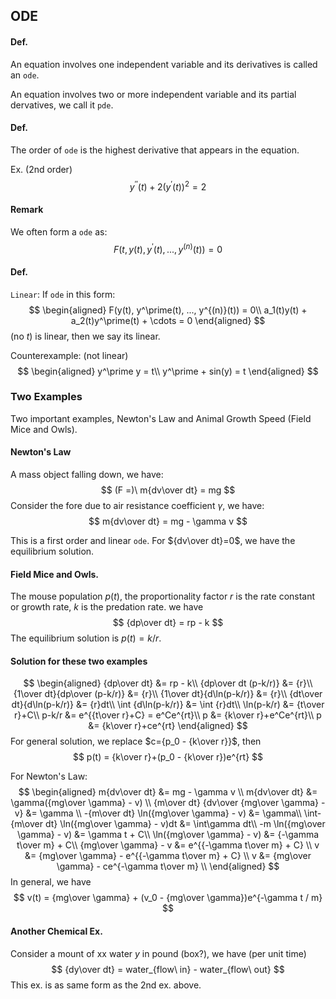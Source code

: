 ## ODE

#### Def.
An equation involves one independent variable and its derivatives is called an `ode`.

An equation involves two or more independent variable and its partial dervatives, we call it `pde`.

#### Def.
The order of `ode` is the highest derivative that appears in the equation.

Ex. (2nd order)
$$
y^{\prime\prime}(t) + 2(y^\prime(t))^2 = 2
$$

#### Remark
We often form a `ode` as:
$$
F(t, y(t), y^\prime(t), ..., y^{(n)}(t)) = 0
$$

#### Def.
`Linear`: If `ode` in this form:
$$
\begin{aligned}
F(y(t), y^\prime(t), ..., y^{(n)}(t)) = 0\\
a_1(t)y(t) + a_2(t)y^\prime(t) + \cdots = 0
\end{aligned}
$$
(no $t$) is linear, then we say its linear.

Counterexample: (not linear)
$$
\begin{aligned}
y^\prime y = t\\
y^\prime + sin(y) = t
\end{aligned}
$$

### Two Examples
Two important examples, Newton's Law and Animal Growth Speed (Field Mice and Owls).
#### Newton's Law

A mass object falling down, we have:
$$
(F =)\ m{dv\over dt} = mg
$$
Consider the fore due to air resistance coefficient $\gamma$, we have:
$$
m{dv\over dt} = mg - \gamma v
$$

This is a first order and linear `ode`. For ${dv\over dt}=0$, we have the equilibrium solution.

#### Field Mice and Owls.
The mouse population $p(t)$, the proportionality factor $r$ is the rate constant or growth rate, $k$ is the predation rate. we have
$$
{dp\over dt} = rp - k
$$
The equilibrium solution is $p(t) = k/r$.

#### Solution for these two examples

$$
\begin{aligned}
{dp\over dt} &= rp - k\\
{dp\over dt (p-k/r)} &= {r}\\
{1\over dt}{dp\over (p-k/r)} &= {r}\\
{1\over dt}{d\ln(p-k/r)} &= {r}\\
{dt\over dt}{d\ln(p-k/r)} &= {r}dt\\
\int {d\ln(p-k/r)} &= \int {r}dt\\
\ln(p-k/r) &= {t\over r}+C\\
p-k/r &= e^{{t\over r}+C} = e^Ce^{rt}\\
p &= {k\over r}+e^Ce^{rt}\\
p &= {k\over r}+ce^{rt}
\end{aligned}
$$
For general solution, we replace $c={p_0 - {k\over r}}$, then
$$
p(t) = {k\over r}+(p_0 - {k\over r})e^{rt}
$$


For Newton's Law:
$$
\begin{aligned}
m{dv\over dt} &= mg - \gamma v \\
m{dv\over dt} &= \gamma({mg\over \gamma} - v) \\
{m\over dt} {dv\over {mg\over \gamma} - v} &= \gamma \\
-{m\over dt} \ln({mg\over \gamma} - v) &= \gamma\\
\int-{m\over dt} \ln({mg\over \gamma} - v)dt &= \int\gamma dt\\
-m \ln({mg\over \gamma} - v) &= \gamma t + C\\
\ln({mg\over \gamma} - v) &= {-\gamma t\over m} + C\\
{mg\over \gamma} - v &= e^{{-\gamma t\over m} + C} \\
v &= {mg\over \gamma} - e^{{-\gamma t\over m} + C} \\
v &= {mg\over \gamma} - ce^{-\gamma t\over m} \\
\end{aligned}
$$
In general, we have
$$
v(t) = {mg\over \gamma} + (v_0 - {mg\over \gamma})e^{-\gamma t / m}
$$

#### Another Chemical Ex.
Consider a mount of xx water $y$ in pound (box?), we have (per unit time)
$$
{dy\over dt} = water_{flow\ in} - water_{flow\ out}
$$
This ex. is as same form as the 2nd ex. above.

